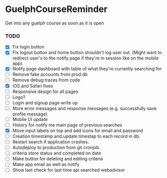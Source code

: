 # GuelphCourseReminder
Get into any guelph course as soon as it is open


### TODO
- [x] Fix login button
- [x] Fix logout button and home button shouldn't log user out. (Might want to redirect user's to the notify page if they're in session like on the mobile app).
- [x] Notify page dashboard with table of what they're currently searching for
- [ ] Remove fake accounts from prod db
- [ ] Remove debug traces from code
- [x] iOS and Safari fixes
- [ ] Responsive design for all pages
- [ ] Logo?
- [ ] Login and signup page write up
- [ ] More error messages and response messages (e.g. successfully save profile message)
- [ ] Mobile UI update
- [ ] History for notify me main page of previous searches
- [x] Move input labels on top and add icons for email and password
- [ ] Creation timestamp and update timestap to each record in db.
- [ ] Restart search if application crashes.
- [ ] Autodeploy to production from git cronjob.
- [ ] criteria store status and completed on date
- [ ] Make button for deleting and editing criteria
- [ ] Make app email as well as notify
- [ ] Show last check for last time api searched webadvisor
